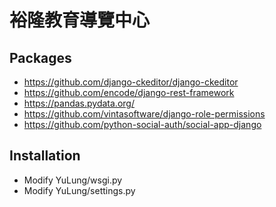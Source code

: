 # 裕隆教育導覽中心

## Packages

- https://github.com/django-ckeditor/django-ckeditor
- https://github.com/encode/django-rest-framework
- https://pandas.pydata.org/
- https://github.com/vintasoftware/django-role-permissions
- https://github.com/python-social-auth/social-app-django

## Installation

- Modify YuLung/wsgi.py
- Modify YuLung/settings.py
